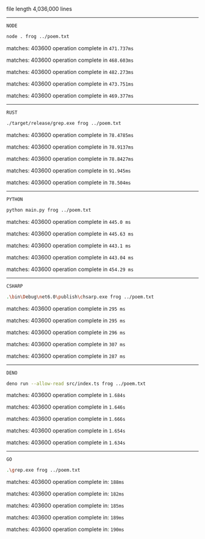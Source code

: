 file length 4,036,000 lines

---

`NODE`

```sh
node . frog ../poem.txt
```

matches: 403600 operation complete in `471.737ms`

matches: 403600 operation complete in `468.603ms`

matches: 403600 operation complete in `482.273ms`

matches: 403600 operation complete in `473.751ms`

matches: 403600 operation complete in `469.377ms`

---

`RUST`

```sh
./target/release/grep.exe frog ../poem.txt
```

matches: 403600 operation complete in `78.4785ms`

matches: 403600 operation complete in `78.9137ms`

matches: 403600 operation complete in `78.8427ms`

matches: 403600 operation complete in `91.945ms`

matches: 403600 operation complete in `78.504ms`

---

`PYTHON`

```sh
python main.py frog ../poem.txt
```

matches: 403600 operation complete in `445.0 ms`

matches: 403600 operation complete in `445.63 ms`

matches: 403600 operation complete in `443.1 ms`

matches: 403600 operation complete in `443.04 ms`

matches: 403600 operation complete in `454.29 ms`

---

`CSHARP`

```sh
.\bin\Debug\net6.0\publish\chsarp.exe frog ../poem.txt
```

matches: 403600 operation complete in `295 ms`

matches: 403600 operation complete in `295 ms`

matches: 403600 operation complete in `296 ms`

matches: 403600 operation complete in `307 ms`

matches: 403600 operation complete in `287 ms`

---

`DENO`

```sh
deno run --allow-read src/index.ts frog ../poem.txt
```

matches: 403600 operation complete in `1.684s`

matches: 403600 operation complete in `1.646s`

matches: 403600 operation complete in `1.666s`

matches: 403600 operation complete in `1.654s`

matches: 403600 operation complete in `1.634s`

---
`GO`
```sh
.\grep.exe frog ../poem.txt
```
matches: 403600
operation complete in: `188ms`

matches: 403600
operation complete in: `182ms`

matches: 403600
operation complete in: `185ms`

matches: 403600
operation complete in: `189ms`

matches: 403600
operation complete in: `190ms`